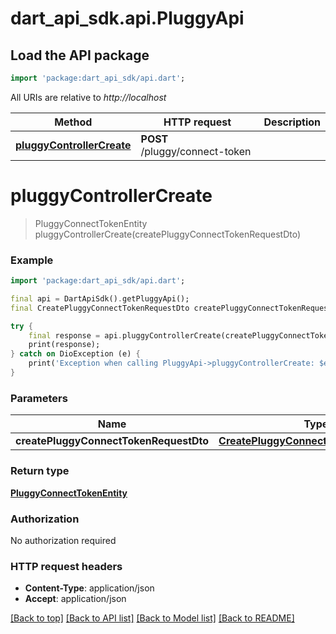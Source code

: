 # dart_api_sdk.api.PluggyApi

## Load the API package
```dart
import 'package:dart_api_sdk/api.dart';
```

All URIs are relative to *http://localhost*

Method | HTTP request | Description
------------- | ------------- | -------------
[**pluggyControllerCreate**](PluggyApi.md#pluggycontrollercreate) | **POST** /pluggy/connect-token | 


# **pluggyControllerCreate**
> PluggyConnectTokenEntity pluggyControllerCreate(createPluggyConnectTokenRequestDto)



### Example
```dart
import 'package:dart_api_sdk/api.dart';

final api = DartApiSdk().getPluggyApi();
final CreatePluggyConnectTokenRequestDto createPluggyConnectTokenRequestDto = ; // CreatePluggyConnectTokenRequestDto | 

try {
    final response = api.pluggyControllerCreate(createPluggyConnectTokenRequestDto);
    print(response);
} catch on DioException (e) {
    print('Exception when calling PluggyApi->pluggyControllerCreate: $e\n');
}
```

### Parameters

Name | Type | Description  | Notes
------------- | ------------- | ------------- | -------------
 **createPluggyConnectTokenRequestDto** | [**CreatePluggyConnectTokenRequestDto**](CreatePluggyConnectTokenRequestDto.md)|  | 

### Return type

[**PluggyConnectTokenEntity**](PluggyConnectTokenEntity.md)

### Authorization

No authorization required

### HTTP request headers

 - **Content-Type**: application/json
 - **Accept**: application/json

[[Back to top]](#) [[Back to API list]](../README.md#documentation-for-api-endpoints) [[Back to Model list]](../README.md#documentation-for-models) [[Back to README]](../README.md)

